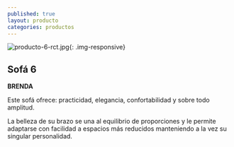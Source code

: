 ```yaml
---
published: true
layout: producto
categories: productos
---
```

![producto-6-rct.jpg]({{site.baseurl}}/media/producto-6-rct.jpg){: .img-responsive}


## Sofá 6
**BRENDA**

Este sofá ofrece: practicidad, elegancia, confortabilidad y sobre todo amplitud.

La belleza de su brazo se una al equilibrio de proporciones y le permite adaptarse con facilidad a espacios más reducidos manteniendo a la vez su singular personalidad.

